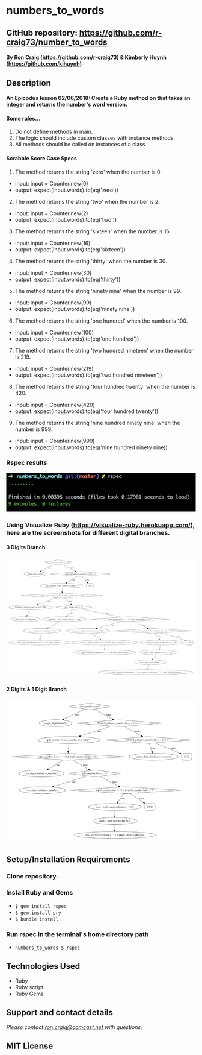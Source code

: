 # numbers_to_words

## GitHub repository: https://github.com/r-craig73/number_to_words

#### By Ron Craig (https://github.com/r-craig73) & Kimberly Huynh (https://github.com/kihuynh)

## Description
#### An Epicodus lesson 02/06/2018: Create a Ruby method on that takes an integer and returns the number's word version.
#### Some rules...
1. Do not define methods in main.
2. The logic should include custom classes with instance methods.
3. All methods should be called on instances of a class.

#### Scrabble Score Case Specs
1. The method returns the string 'zero' when the number is 0.
  * input: input = Counter.new(0)
  * output: expect(input.words).to(eq('zero'))
2. The method returns the string 'two' when the number is 2.
  * input: input = Counter.new(2)
  * output: expect(input.words).to(eq('two'))
3. The method returns the string 'sixteen' when the number is 16.
  * input: input = Counter.new(16)
  * output: expect(input.words).to(eq('sixteen'))
4. The method returns the string 'thirty' when the number is 30.
  * input: input = Counter.new(30)
  * output: expect(input.words).to(eq('thirty'))
5. The method returns the string 'ninety nine' when the number is 99.
  * input: input = Counter.new(99)
  * output: expect(input.words).to(eq('ninety nine'))
6. The method returns the string 'one hundred' when the number is 100.
  * input: input = Counter.new(100)
  * output: expect(input.words).to(eq('one hundred'))
7. The method returns the string 'two hundred nineteen' when the number is 219.
  * input: input = Counter.new(219)
  * output: expect(input.words).to(eq('two hundred nineteen'))
8. The method returns the string 'four hundred twenty' when the number is 420.
  * input: input = Counter.new(420)
  * output: expect(input.words).to(eq('four hundred twenty'))
9. The method returns the string 'nine hundred ninety nine' when the number is 999.
  * input: input = Counter.new(999)
  * output: expect(input.words).to(eq('nine hundred ninety nine))

### Rspec results
![alt-text](img/rspec-screenshot.png "Screenshot Rspec results, 9 specs passing")

### Using Visualize Ruby (https://visualize-ruby.herokuapp.com/), here are the screenshots for different digital branches.
#### 3 Digits Branch
![alt-text](img/3-digits-branch.png "3 Digits Branch")

#### 2 Digits & 1 Digit Branch
![alt-text](img/2-digits-and-1-digit-branches.png "2 Digits and 1 Digit Branch")


## Setup/Installation Requirements
### Clone repository.
### Install Ruby and Gems
* `$ gem install rspec`
* `$ gem install pry`
* `$ bundle install`

### Run rspec in the terminal's home directory path
* `numbers_to_words $ rspec`

## Technologies Used
* Ruby
* Ruby script
* Ruby Gems

## Support and contact details
_Please contact ron.craig@comcast.net with questions._

## MIT License